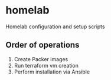 # homelab
Homelab configuration and setup scripts

## Order of operations
1. Create Packer images
2. Run terraform vm creation
3. Perform installation via Ansible